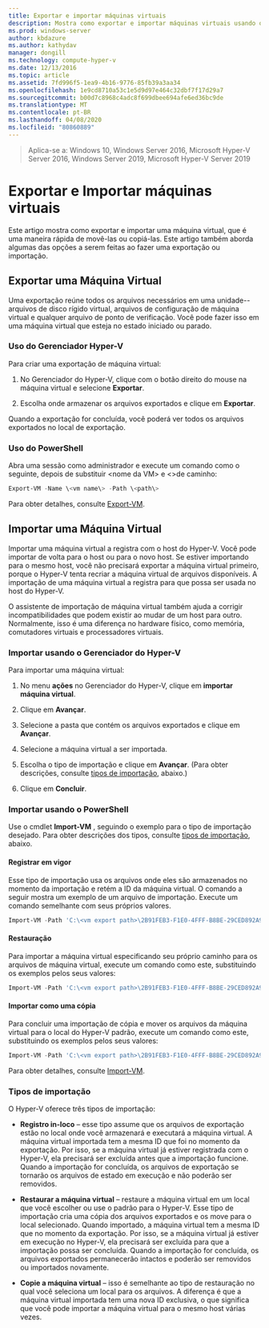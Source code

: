 ```yaml
---
title: Exportar e importar máquinas virtuais
description: Mostra como exportar e importar máquinas virtuais usando o Gerenciador do Hyper-V ou o Windows PowerShell.
ms.prod: windows-server
author: kbdazure
ms.author: kathydav
manager: dongill
ms.technology: compute-hyper-v
ms.date: 12/13/2016
ms.topic: article
ms.assetid: 7fd996f5-1ea9-4b16-9776-85fb39a3aa34
ms.openlocfilehash: 1e9cd8710a53c1e5d9d97e464c32dbf7f17d29a7
ms.sourcegitcommit: b00d7c8968c4adc8f699dbee694afe6ed36bc9de
ms.translationtype: MT
ms.contentlocale: pt-BR
ms.lasthandoff: 04/08/2020
ms.locfileid: "80860889"
---
```

>Aplica-se a: Windows 10, Windows Server 2016, Microsoft Hyper-V Server 2016, Windows Server 2019, Microsoft Hyper-V Server 2019

# <a name="export-and-import-virtual-machines"></a>Exportar e Importar máquinas virtuais

Este artigo mostra como exportar e importar uma máquina virtual, que é uma maneira rápida de movê-las ou copiá-las. Este artigo também aborda algumas das opções a serem feitas ao fazer uma exportação ou importação.

## <a name="export-a-virtual-machine"></a>Exportar uma Máquina Virtual

Uma exportação reúne todos os arquivos necessários em uma unidade--arquivos de disco rígido virtual, arquivos de configuração de máquina virtual e qualquer arquivo de ponto de verificação. Você pode fazer isso em uma máquina virtual que esteja no estado iniciado ou parado.

### <a name="using-hyper-v-manager"></a>Uso do Gerenciador Hyper-V

Para criar uma exportação de máquina virtual:

1. No Gerenciador do Hyper-V, clique com o botão direito do mouse na máquina virtual e selecione **Exportar**.

2. Escolha onde armazenar os arquivos exportados e clique em **Exportar**.

Quando a exportação for concluída, você poderá ver todos os arquivos exportados no local de exportação.

### <a name="using-powershell"></a>Uso do PowerShell

Abra uma sessão como administrador e execute um comando como o seguinte, depois de substituir \<nome da VM\> e \<\>de caminho:

```powershell
Export-VM -Name \<vm name\> -Path \<path\>
```

Para obter detalhes, consulte [Export-VM](https://docs.microsoft.com/powershell/module/hyper-v/export-vm).

## <a name="import-a-virtual-machine"></a>Importar uma Máquina Virtual 

Importar uma máquina virtual a registra com o host do Hyper-V. Você pode importar de volta para o host ou para o novo host. Se estiver importando para o mesmo host, você não precisará exportar a máquina virtual primeiro, porque o Hyper-V tenta recriar a máquina virtual de arquivos disponíveis. A importação de uma máquina virtual a registra para que possa ser usada no host do Hyper-V.

O assistente de importação de máquina virtual também ajuda a corrigir incompatibilidades que podem existir ao mudar de um host para outro. Normalmente, isso é uma diferença no hardware físico, como memória, comutadores virtuais e processadores virtuais.

### <a name="import-using-hyper-v-manager"></a>Importar usando o Gerenciador do Hyper-V

Para importar uma máquina virtual:

1. No menu **ações** no Gerenciador do Hyper-V, clique em **importar máquina virtual**.

2. Clique em **Avançar**.

3. Selecione a pasta que contém os arquivos exportados e clique em **Avançar**.

4. Selecione a máquina virtual a ser importada.

5. Escolha o tipo de importação e clique em **Avançar**. (Para obter descrições, consulte [tipos de importação](#import-types), abaixo.)

6. Clique em **Concluir**.

### <a name="import-using-powershell"></a>Importar usando o PowerShell

Use o cmdlet **Import-VM** , seguindo o exemplo para o tipo de importação desejado. Para obter descrições dos tipos, consulte [tipos de importação](#import-types), abaixo. 

#### <a name="register-in-place"></a>Registrar em vigor

Esse tipo de importação usa os arquivos onde eles são armazenados no momento da importação e retém a ID da máquina virtual. O comando a seguir mostra um exemplo de um arquivo de importação. Execute um comando semelhante com seus próprios valores.

```powershell
Import-VM -Path 'C:\<vm export path>\2B91FEB3-F1E0-4FFF-B8BE-29CED892A95A.vmcx' 
```

#### <a name="restore"></a>Restauração

Para importar a máquina virtual especificando seu próprio caminho para os arquivos de máquina virtual, execute um comando como este, substituindo os exemplos pelos seus valores:

```powershell
Import-VM -Path 'C:\<vm export path>\2B91FEB3-F1E0-4FFF-B8BE-29CED892A95A.vmcx' -Copy -VhdDestinationPath 'D:\Virtual Machines\WIN10DOC' -VirtualMachinePath 'D:\Virtual Machines\WIN10DOC'
```

#### <a name="import-as-a-copy"></a>Importar como uma cópia

Para concluir uma importação de cópia e mover os arquivos da máquina virtual para o local do Hyper-V padrão, execute um comando como este, substituindo os exemplos pelos seus valores:

``` PowerShell
Import-VM -Path 'C:\<vm export path>\2B91FEB3-F1E0-4FFF-B8BE-29CED892A95A.vmcx' -Copy -GenerateNewId
```

Para obter detalhes, consulte [Import-VM](https://docs.microsoft.com/powershell/module/hyper-v/import-vm).

### <a name="import-types"></a>Tipos de importação

O Hyper-V oferece três tipos de importação:

- **Registro in-loco** – esse tipo assume que os arquivos de exportação estão no local onde você armazenará e executará a máquina virtual. A máquina virtual importada tem a mesma ID que foi no momento da exportação. Por isso, se a máquina virtual já estiver registrada com o Hyper-V, ela precisará ser excluída antes que a importação funcione. Quando a importação for concluída, os arquivos de exportação se tornarão os arquivos de estado em execução e não poderão ser removidos.

- **Restaurar a máquina virtual** – restaure a máquina virtual em um local que você escolher ou use o padrão para o Hyper-V. Esse tipo de importação cria uma cópia dos arquivos exportados e os move para o local selecionado. Quando importado, a máquina virtual tem a mesma ID que no momento da exportação. Por isso, se a máquina virtual já estiver em execução no Hyper-V, ela precisará ser excluída para que a importação possa ser concluída. Quando a importação for concluída, os arquivos exportados permanecerão intactos e poderão ser removidos ou importados novamente.

- **Copie a máquina virtual** – isso é semelhante ao tipo de restauração no qual você seleciona um local para os arquivos. A diferença é que a máquina virtual importada tem uma nova ID exclusiva, o que significa que você pode importar a máquina virtual para o mesmo host várias vezes.

